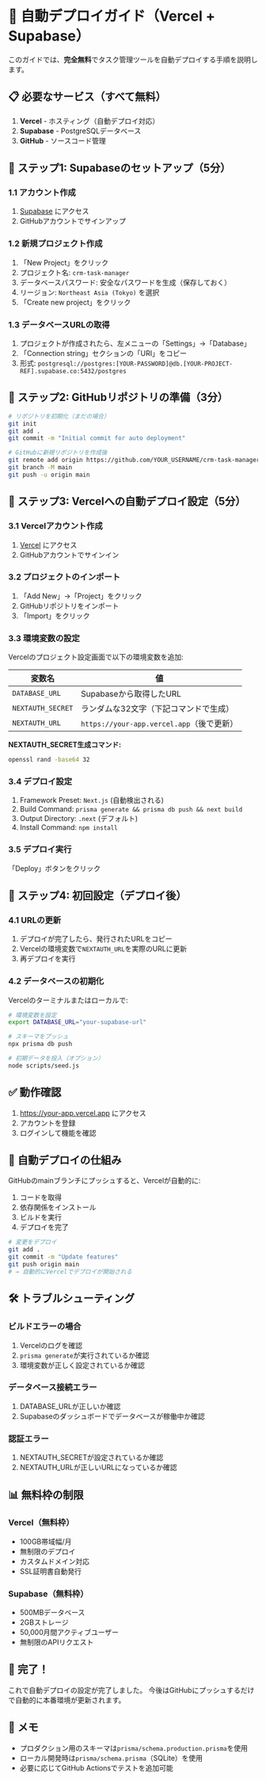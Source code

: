 # 🚀 自動デプロイガイド（Vercel + Supabase）

このガイドでは、**完全無料**でタスク管理ツールを自動デプロイする手順を説明します。

## 📋 必要なサービス（すべて無料）

1. **Vercel** - ホスティング（自動デプロイ対応）
2. **Supabase** - PostgreSQLデータベース
3. **GitHub** - ソースコード管理

## 🎯 ステップ1: Supabaseのセットアップ（5分）

### 1.1 アカウント作成
1. [Supabase](https://supabase.com) にアクセス
2. GitHubアカウントでサインアップ

### 1.2 新規プロジェクト作成
1. 「New Project」をクリック
2. プロジェクト名: `crm-task-manager`
3. データベースパスワード: 安全なパスワードを生成（保存しておく）
4. リージョン: `Northeast Asia (Tokyo)` を選択
5. 「Create new project」をクリック

### 1.3 データベースURLの取得
1. プロジェクトが作成されたら、左メニューの「Settings」→「Database」
2. 「Connection string」セクションの「URI」をコピー
3. 形式: `postgresql://postgres:[YOUR-PASSWORD]@db.[YOUR-PROJECT-REF].supabase.co:5432/postgres`

## 🎯 ステップ2: GitHubリポジトリの準備（3分）

```bash
# リポジトリを初期化（まだの場合）
git init
git add .
git commit -m "Initial commit for auto deployment"

# GitHubに新規リポジトリを作成後
git remote add origin https://github.com/YOUR_USERNAME/crm-task-manager.git
git branch -M main
git push -u origin main
```

## 🎯 ステップ3: Vercelへの自動デプロイ設定（5分）

### 3.1 Vercelアカウント作成
1. [Vercel](https://vercel.com) にアクセス
2. GitHubアカウントでサインイン

### 3.2 プロジェクトのインポート
1. 「Add New」→「Project」をクリック
2. GitHubリポジトリをインポート
3. 「Import」をクリック

### 3.3 環境変数の設定
Vercelのプロジェクト設定画面で以下の環境変数を追加:

| 変数名 | 値 |
|--------|-----|
| `DATABASE_URL` | Supabaseから取得したURL |
| `NEXTAUTH_SECRET` | ランダムな32文字（下記コマンドで生成） |
| `NEXTAUTH_URL` | `https://your-app.vercel.app`（後で更新） |

**NEXTAUTH_SECRET生成コマンド:**
```bash
openssl rand -base64 32
```

### 3.4 デプロイ設定
1. Framework Preset: `Next.js` (自動検出される)
2. Build Command: `prisma generate && prisma db push && next build`
3. Output Directory: `.next` (デフォルト)
4. Install Command: `npm install`

### 3.5 デプロイ実行
「Deploy」ボタンをクリック

## 🎯 ステップ4: 初回設定（デプロイ後）

### 4.1 URLの更新
1. デプロイが完了したら、発行されたURLをコピー
2. Vercelの環境変数で`NEXTAUTH_URL`を実際のURLに更新
3. 再デプロイを実行

### 4.2 データベースの初期化
Vercelのターミナルまたはローカルで:

```bash
# 環境変数を設定
export DATABASE_URL="your-supabase-url"

# スキーマをプッシュ
npx prisma db push

# 初期データを投入（オプション）
node scripts/seed.js
```

## ✅ 動作確認

1. https://your-app.vercel.app にアクセス
2. アカウントを登録
3. ログインして機能を確認

## 🔄 自動デプロイの仕組み

GitHubのmainブランチにプッシュすると、Vercelが自動的に:
1. コードを取得
2. 依存関係をインストール
3. ビルドを実行
4. デプロイを完了

```bash
# 変更をデプロイ
git add .
git commit -m "Update features"
git push origin main
# → 自動的にVercelでデプロイが開始される
```

## 🛠 トラブルシューティング

### ビルドエラーの場合
1. Vercelのログを確認
2. `prisma generate`が実行されているか確認
3. 環境変数が正しく設定されているか確認

### データベース接続エラー
1. DATABASE_URLが正しいか確認
2. Supabaseのダッシュボードでデータベースが稼働中か確認

### 認証エラー
1. NEXTAUTH_SECRETが設定されているか確認
2. NEXTAUTH_URLが正しいURLになっているか確認

## 📊 無料枠の制限

### Vercel（無料枠）
- 100GB帯域幅/月
- 無制限のデプロイ
- カスタムドメイン対応
- SSL証明書自動発行

### Supabase（無料枠）
- 500MBデータベース
- 2GBストレージ
- 50,000月間アクティブユーザー
- 無制限のAPIリクエスト

## 🎉 完了！

これで自動デプロイの設定が完了しました。
今後はGitHubにプッシュするだけで自動的に本番環境が更新されます。

## 📝 メモ

- プロダクション用のスキーマは`prisma/schema.production.prisma`を使用
- ローカル開発時は`prisma/schema.prisma`（SQLite）を使用
- 必要に応じてGitHub Actionsでテストを追加可能